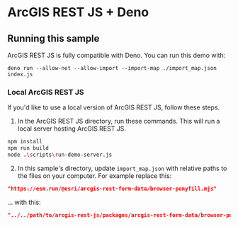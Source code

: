 # ArcGIS REST JS + Deno

## Running this sample

ArcGIS REST JS is fully compatible with Deno. You can run this demo with:

```
deno run --allow-net --allow-import --import-map ./import_map.json index.js
```

### Local ArcGIS REST JS

If you'd like to use a local version of ArcGIS REST JS, follow these steps.

1. In the ArcGIS REST JS directory, run these commands. This will run a local server hosting ArcGIS REST JS.

```bash
npm install
npm run build
node .\scripts\run-demo-server.js
```

2. In this sample's directory, update `import_map.json` with relative paths to the files on your computer. For example replace this:

```json
"https://esm.run/@esri/arcgis-rest-form-data/browser-ponyfill.mjs"
```

... with this:

```json
"../../path/to/arcgis-rest-js/packages/arcgis-rest-form-data/browser-ponyfill.mjs"
```
